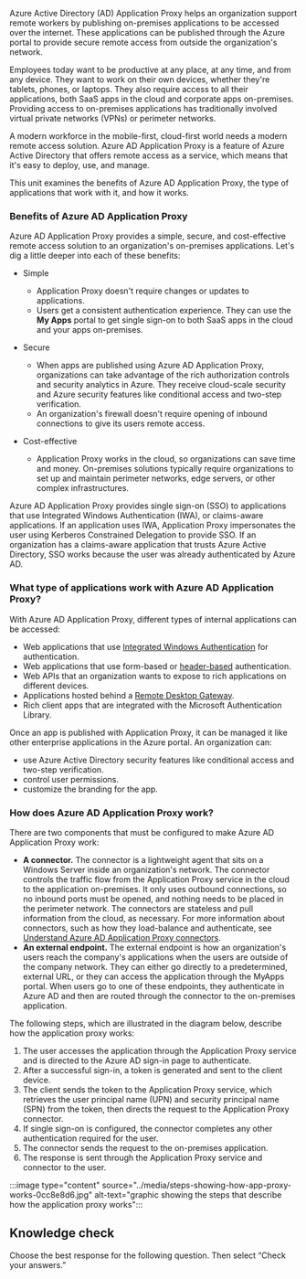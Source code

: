 Azure Active Directory (AD) Application Proxy helps an organization support remote workers by publishing on-premises applications to be accessed over the internet. These applications can be published through the Azure portal to provide secure remote access from outside the organization's network.

Employees today want to be productive at any place, at any time, and from any device. They want to work on their own devices, whether they're tablets, phones, or laptops. They also require access to all their applications, both SaaS apps in the cloud and corporate apps on-premises. Providing access to on-premises applications has traditionally involved virtual private networks (VPNs) or perimeter networks.

A modern workforce in the mobile-first, cloud-first world needs a modern remote access solution. Azure AD Application Proxy is a feature of Azure Active Directory that offers remote access as a service, which means that it's easy to deploy, use, and manage.

This unit examines the benefits of Azure AD Application Proxy, the type of applications that work with it, and how it works.

### Benefits of Azure AD Application Proxy

Azure AD Application Proxy provides a simple, secure, and cost-effective remote access solution to an organization's on-premises applications. Let's dig a little deeper into each of these benefits:

 -  Simple
    
     -  Application Proxy doesn't require changes or updates to applications.
     -  Users get a consistent authentication experience. They can use the **My Apps** portal to get single sign-on to both SaaS apps in the cloud and your apps on-premises.
 -  Secure
    
     -  When apps are published using Azure AD Application Proxy, organizations can take advantage of the rich authorization controls and security analytics in Azure. They receive cloud-scale security and Azure security features like conditional access and two-step verification.
     -  An organization's firewall doesn't require opening of inbound connections to give its users remote access.
 -  Cost-effective
    
     -  Application Proxy works in the cloud, so organizations can save time and money. On-premises solutions typically require organizations to set up and maintain perimeter networks, edge servers, or other complex infrastructures.

Azure AD Application Proxy provides single sign-on (SSO) to applications that use Integrated Windows Authentication (IWA), or claims-aware applications. If an application uses IWA, Application Proxy impersonates the user using Kerberos Constrained Delegation to provide SSO. If an organization has a claims-aware application that trusts Azure Active Directory, SSO works because the user was already authenticated by Azure AD.

### What type of applications work with Azure AD Application Proxy?

With Azure AD Application Proxy, different types of internal applications can be accessed:

 -  Web applications that use [Integrated Windows Authentication](/azure/active-directory/manage-apps/application-proxy-configure-single-sign-on-with-kcd) for authentication.
 -  Web applications that use form-based or [header-based](/azure/active-directory/manage-apps/application-proxy-configure-single-sign-on-with-ping-access) authentication.
 -  Web APIs that an organization wants to expose to rich applications on different devices.
 -  Applications hosted behind a [Remote Desktop Gateway](/azure/active-directory/manage-apps/application-proxy-integrate-with-remote-desktop-services).
 -  Rich client apps that are integrated with the Microsoft Authentication Library.

Once an app is published with Application Proxy, it can be managed it like other enterprise applications in the Azure portal. An organization can:

 -  use Azure Active Directory security features like conditional access and two-step verification.
 -  control user permissions.
 -  customize the branding for the app.

### How does Azure AD Application Proxy work?

There are two components that must be configured to make Azure AD Application Proxy work:

 -  **A connector.** The connector is a lightweight agent that sits on a Windows Server inside an organization's network. The connector controls the traffic flow from the Application Proxy service in the cloud to the application on-premises. It only uses outbound connections, so no inbound ports must be opened, and nothing needs to be placed in the perimeter network. The connectors are stateless and pull information from the cloud, as necessary. For more information about connectors, such as how they load-balance and authenticate, see [Understand Azure AD Application Proxy connectors](/azure/active-directory/manage-apps/application-proxy-connectors).
 -  **An external endpoint.** The external endpoint is how an organization's users reach the company's applications when the users are outside of the company network. They can either go directly to a predetermined, external URL, or they can access the application through the MyApps portal. When users go to one of these endpoints, they authenticate in Azure AD and then are routed through the connector to the on-premises application.

The following steps, which are illustrated in the diagram below, describe how the application proxy works:

1.  The user accesses the application through the Application Proxy service and is directed to the Azure AD sign-in page to authenticate.
2.  After a successful sign-in, a token is generated and sent to the client device.
3.  The client sends the token to the Application Proxy service, which retrieves the user principal name (UPN) and security principal name (SPN) from the token, then directs the request to the Application Proxy connector.
4.  If single sign-on is configured, the connector completes any other authentication required for the user.
5.  The connector sends the request to the on-premises application.
6.  The response is sent through the Application Proxy service and connector to the user.

:::image type="content" source="../media/steps-showing-how-app-proxy-works-0cc8e8d6.jpg" alt-text="graphic showing the steps that describe how the application proxy works":::


## Knowledge check

Choose the best response for the following question. Then select “Check your answers.”